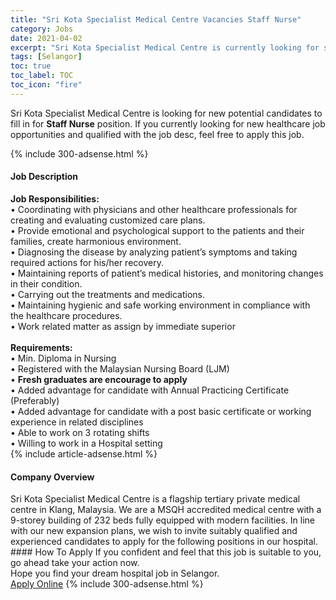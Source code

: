 ```yaml
---
title: "Sri Kota Specialist Medical Centre Vacancies Staff Nurse" 
category: Jobs 
date: 2021-04-02 
excerpt: "Sri Kota Specialist Medical Centre is currently looking for suitable person to fill in the Staff Nurse which positioned at Selangor" 
tags: [Selangor] 
toc: true 
toc_label: TOC 
toc_icon: "fire" 
--- 
```


<p>Sri Kota Specialist Medical Centre is looking for new potential candidates to fill in for <b>Staff Nurse</b> position. If you currently looking for new healthcare job opportunities and qualified with the job desc, feel free to apply this job.
</p>{% include 300-adsense.html %} 
<div><div><h4>Job Description</h4></div><div><div><span><div><div><strong>Job Responsibilities:</strong><br>&#8226; Coordinating with physicians and other healthcare professionals for creating and evaluating customized care plans.<br>&#8226; Provide emotional and psychological support to the patients and their families, create harmonious environment.<br>&#8226; Diagnosing the disease by analyzing patient&#8217;s symptoms and taking required actions for his/her recovery.<br>&#8226; Maintaining reports of patient&#8217;s medical histories, and monitoring changes in their condition.<br>&#8226; Carrying out the treatments and medications.<br>&#8226; Maintaining hygienic and safe working environment in compliance with the healthcare procedures.<br>&#8226; Work related matter as assign by immediate superior</div><div><br><strong>Requirements:</strong><br>&#8226; Min. Diploma in Nursing<br>&#8226; Registered with the Malaysian Nursing Board (LJM)<br>&#8226; <strong>Fresh graduates are encourage to apply</strong><br>&#8226; Added advantage for candidate with Annual Practicing Certificate (Preferably)<br>&#8226; Added advantage for candidate with a post basic certificate or working experience in related disciplines<br>&#8226; Able to work on 3 rotating shifts<br>&#8226; Willing to work in a Hospital setting</div></div></span></div></div></div> 
{% include article-adsense.html %} 
<div><div><h4>Company Overview</h4></div><div><div><span><div><div>
	Sri Kota Specialist Medical Centre is a flagship tertiary private medical centre in Klang, Malaysia. We are a MSQH accredited medical centre with a 9-storey building of 232 beds fully equipped with modern facilities. In line with our new expansion plans, we wish to invite suitably qualified and experienced candidates to apply for the following positions in our hospital.</div></div></span></div></div></div> 
#### How To Apply 
If you confident and feel that this job is suitable to you, go ahead take your action now. <br/> 
Hope you find your dream hospital job in Selangor. <br/> 
<a href="https://www.jobstreet.com.my/en/job/staff-nurse-4524132?jobId=jobstreet-my-job-4524132" class="btn btn--warning" target="_blank" rel="nofollow noopenner">Apply Online</a> 
{% include 300-adsense.html %} 